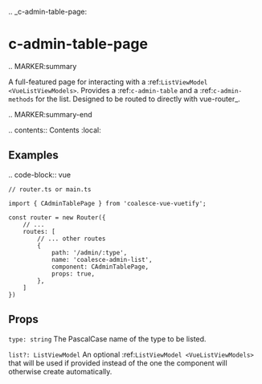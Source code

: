 .. _c-admin-table-page:

c-admin-table-page
==================

.. MARKER:summary
    
A full-featured page for interacting with a :ref:`ListViewModel <VueListViewModels>`. Provides a :ref:`c-admin-table` and a :ref:`c-admin-methods` for the list. Designed to be routed to directly with vue-router_.

.. MARKER:summary-end

.. contents:: Contents
    :local:

Examples
--------

.. code-block:: vue

    // router.ts or main.ts

    import { CAdminTablePage } from 'coalesce-vue-vuetify';

    const router = new Router({
        // ...
        routes: [
            // ... other routes
            {
                path: '/admin/:type',
                name: 'coalesce-admin-list',
                component: CAdminTablePage,
                props: true,
            },
        ]
    })

Props
-----

`type: string`
    The PascalCase name of the type to be listed.

`list?: ListViewModel`
    An optional :ref:`ListViewModel <VueListViewModels>` that will be used if provided instead of the one the component will otherwise create automatically.
